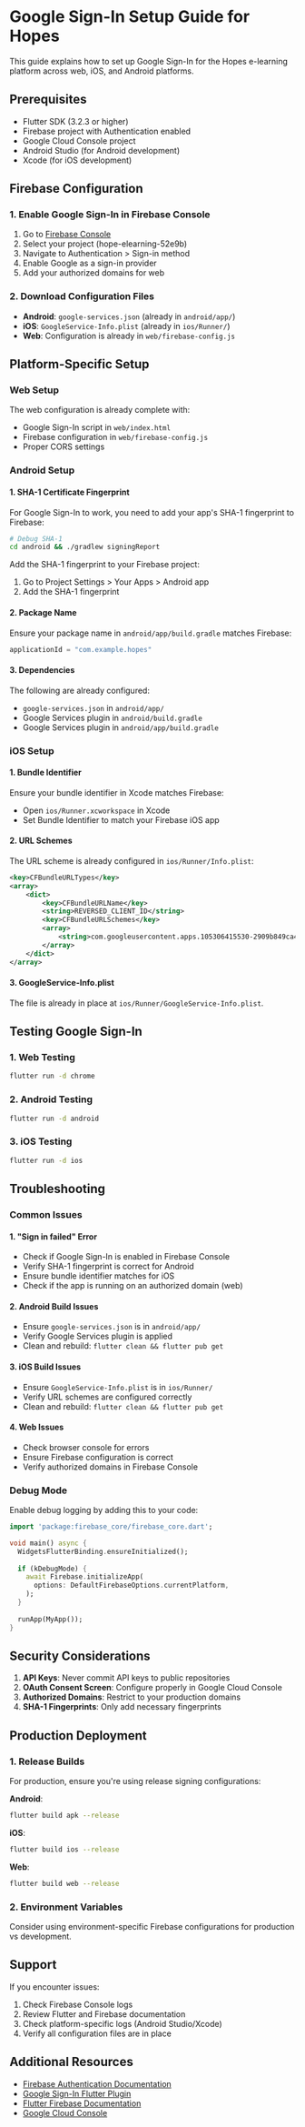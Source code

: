 # Google Sign-In Setup Guide for Hopes

This guide explains how to set up Google Sign-In for the Hopes e-learning platform across web, iOS, and Android platforms.

## Prerequisites

- Flutter SDK (3.2.3 or higher)
- Firebase project with Authentication enabled
- Google Cloud Console project
- Android Studio (for Android development)
- Xcode (for iOS development)

## Firebase Configuration

### 1. Enable Google Sign-In in Firebase Console

1. Go to [Firebase Console](https://console.firebase.google.com/)
2. Select your project (hope-elearning-52e9b)
3. Navigate to Authentication > Sign-in method
4. Enable Google as a sign-in provider
5. Add your authorized domains for web

### 2. Download Configuration Files

- **Android**: `google-services.json` (already in `android/app/`)
- **iOS**: `GoogleService-Info.plist` (already in `ios/Runner/`)
- **Web**: Configuration is already in `web/firebase-config.js`

## Platform-Specific Setup

### Web Setup

The web configuration is already complete with:
- Google Sign-In script in `web/index.html`
- Firebase configuration in `web/firebase-config.js`
- Proper CORS settings

### Android Setup

#### 1. SHA-1 Certificate Fingerprint

For Google Sign-In to work, you need to add your app's SHA-1 fingerprint to Firebase:

```bash
# Debug SHA-1
cd android && ./gradlew signingReport
```

Add the SHA-1 fingerprint to your Firebase project:
1. Go to Project Settings > Your Apps > Android app
2. Add the SHA-1 fingerprint

#### 2. Package Name

Ensure your package name in `android/app/build.gradle` matches Firebase:
```gradle
applicationId = "com.example.hopes"
```

#### 3. Dependencies

The following are already configured:
- `google-services.json` in `android/app/`
- Google Services plugin in `android/build.gradle`
- Google Services plugin in `android/app/build.gradle`

### iOS Setup

#### 1. Bundle Identifier

Ensure your bundle identifier in Xcode matches Firebase:
- Open `ios/Runner.xcworkspace` in Xcode
- Set Bundle Identifier to match your Firebase iOS app

#### 2. URL Schemes

The URL scheme is already configured in `ios/Runner/Info.plist`:
```xml
<key>CFBundleURLTypes</key>
<array>
    <dict>
        <key>CFBundleURLName</key>
        <string>REVERSED_CLIENT_ID</string>
        <key>CFBundleURLSchemes</key>
        <array>
            <string>com.googleusercontent.apps.105306415530-2909b849ca4890693b8bd3</string>
        </array>
    </dict>
</array>
```

#### 3. GoogleService-Info.plist

The file is already in place at `ios/Runner/GoogleService-Info.plist`.

## Testing Google Sign-In

### 1. Web Testing

```bash
flutter run -d chrome
```

### 2. Android Testing

```bash
flutter run -d android
```

### 3. iOS Testing

```bash
flutter run -d ios
```

## Troubleshooting

### Common Issues

#### 1. "Sign in failed" Error

- Check if Google Sign-In is enabled in Firebase Console
- Verify SHA-1 fingerprint is correct for Android
- Ensure bundle identifier matches for iOS
- Check if the app is running on an authorized domain (web)

#### 2. Android Build Issues

- Ensure `google-services.json` is in `android/app/`
- Verify Google Services plugin is applied
- Clean and rebuild: `flutter clean && flutter pub get`

#### 3. iOS Build Issues

- Ensure `GoogleService-Info.plist` is in `ios/Runner/`
- Verify URL schemes are configured correctly
- Clean and rebuild: `flutter clean && flutter pub get`

#### 4. Web Issues

- Check browser console for errors
- Ensure Firebase configuration is correct
- Verify authorized domains in Firebase Console

### Debug Mode

Enable debug logging by adding this to your code:
```dart
import 'package:firebase_core/firebase_core.dart';

void main() async {
  WidgetsFlutterBinding.ensureInitialized();
  
  if (kDebugMode) {
    await Firebase.initializeApp(
      options: DefaultFirebaseOptions.currentPlatform,
    );
  }
  
  runApp(MyApp());
}
```

## Security Considerations

1. **API Keys**: Never commit API keys to public repositories
2. **OAuth Consent Screen**: Configure properly in Google Cloud Console
3. **Authorized Domains**: Restrict to your production domains
4. **SHA-1 Fingerprints**: Only add necessary fingerprints

## Production Deployment

### 1. Release Builds

For production, ensure you're using release signing configurations:

**Android**:
```bash
flutter build apk --release
```

**iOS**:
```bash
flutter build ios --release
```

**Web**:
```bash
flutter build web --release
```

### 2. Environment Variables

Consider using environment-specific Firebase configurations for production vs development.

## Support

If you encounter issues:

1. Check Firebase Console logs
2. Review Flutter and Firebase documentation
3. Check platform-specific logs (Android Studio/Xcode)
4. Verify all configuration files are in place

## Additional Resources

- [Firebase Authentication Documentation](https://firebase.google.com/docs/auth)
- [Google Sign-In Flutter Plugin](https://pub.dev/packages/google_sign_in)
- [Flutter Firebase Documentation](https://firebase.flutter.dev/)
- [Google Cloud Console](https://console.cloud.google.com/)
